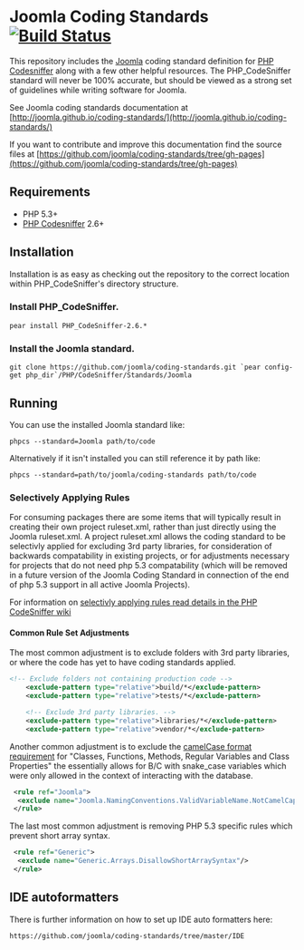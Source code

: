 Joomla Coding Standards [![Build Status](https://travis-ci.org/joomla/coding-standards.png?branch=phpcs-2)](https://travis-ci.org/joomla/coding-standards)
=======================

This repository includes the [Joomla](http://developer.joomla.org) coding standard definition for [PHP Codesniffer](https://github.com/squizlabs/PHP_CodeSniffer) along with a few other helpful resources.  The PHP_CodeSniffer standard will never be 100% accurate, but should be viewed as a strong set of guidelines while writing software for Joomla.

See Joomla coding standards documentation at [http://joomla.github.io/coding-standards/](http://joomla.github.io/coding-standards/)

If you want to contribute and improve this documentation find the source files at [https://github.com/joomla/coding-standards/tree/gh-pages](https://github.com/joomla/coding-standards/tree/gh-pages)

## Requirements

* PHP 5.3+
* [PHP Codesniffer](https://github.com/squizlabs/PHP_CodeSniffer) 2.6+

## Installation

Installation is as easy as checking out the repository to the correct location within PHP_CodeSniffer's directory structure.

### Install PHP_CodeSniffer.

	pear install PHP_CodeSniffer-2.6.*

### Install the Joomla standard.

	git clone https://github.com/joomla/coding-standards.git `pear config-get php_dir`/PHP/CodeSniffer/Standards/Joomla

## Running

You can use the installed Joomla standard like:

	phpcs --standard=Joomla path/to/code

Alternatively if it isn't installed you can still reference it by path like:

	phpcs --standard=path/to/joomla/coding-standards path/to/code

### Selectively Applying Rules

For consuming packages there are some items that will typically result in creating their own project ruleset.xml, rather than just directly using the Joomla ruleset.xml. A project ruleset.xml allows the coding standard to be selectivly applied for excluding 3rd party libraries, for consideration of backwards compatability in existing projects, or for adjustments necessary for projects that do not need php 5.3 compatability (which will be removed in a future version of the Joomla Coding Standard in connection of the end of php 5.3 support in all active Joomla Projects). 

For information on [selectivly applying rules read details in the PHP CodeSniffer wiki](https://github.com/squizlabs/PHP_CodeSniffer/wiki/Annotated-ruleset.xml#selectively-applying-rules)

#### Common Rule Set Adjustments

The most common adjustment is to exclude folders with 3rd party libraries, or where the code has yet to have coding standards applied.

```xml
<!-- Exclude folders not containing production code -->
	<exclude-pattern type="relative">build/*</exclude-pattern>
	<exclude-pattern type="relative">tests/*</exclude-pattern>

	<!-- Exclude 3rd party libraries. -->
	<exclude-pattern type="relative">libraries/*</exclude-pattern>
	<exclude-pattern type="relative">vendor/*</exclude-pattern>
```

Another common adjustment is to exclude the [camelCase format requirement](http://joomla.github.io/coding-standards/?coding-standards/chapters/php.md) for "Classes, Functions, Methods, Regular Variables and Class Properties" the essentially allows for B/C with snake_case variables which were only allowed in the context of interacting with the database.

```xml
 <rule ref="Joomla">
  <exclude name="Joomla.NamingConventions.ValidVariableName.NotCamelCaps"/>
 </rule>
```

The last most common adjustment is removing PHP 5.3 specific rules which prevent short array syntax.

```xml
 <rule ref="Generic">
  <exclude name="Generic.Arrays.DisallowShortArraySyntax"/>
 </rule>
```

## IDE autoformatters

There is further information on how to set up IDE auto formatters here: 

	https://github.com/joomla/coding-standards/tree/master/IDE
